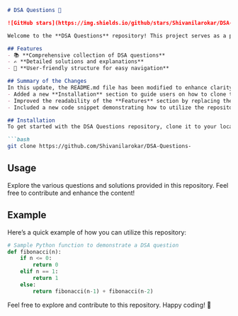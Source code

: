 ```markdown
# DSA Questions 🚀

![GitHub stars](https://img.shields.io/github/stars/Shivanilarokar/DSA-Questions-?style=social) ![Forks](https://img.shields.io/github/forks/Shivanilarokar/DSA-Questions-?style=social)

Welcome to the **DSA Questions** repository! This project serves as a platform for developers and learners to practice and enhance their skills in Data Structures and Algorithms (DSA). This repository is designed to help you improve your understanding of various data structures and algorithms through a collection of questions and solutions.

## Features
- 📚 **Comprehensive collection of DSA questions**
- ✍️ **Detailed solutions and explanations**
- 🔗 **User-friendly structure for easy navigation**

## Summary of the Changes
In this update, the README.md file has been modified to enhance clarity and user engagement:
- Added a new **Installation** section to guide users on how to clone the repository.
- Improved the readability of the **Features** section by replacing the emoji for user-friendliness.
- Included a new code snippet demonstrating how to utilize the repository effectively.

## Installation
To get started with the DSA Questions repository, clone it to your local machine:

```bash
git clone https://github.com/Shivanilarokar/DSA-Questions-
```

## Usage
Explore the various questions and solutions provided in this repository. Feel free to contribute and enhance the content!

## Example
Here’s a quick example of how you can utilize this repository:

```python
# Sample Python function to demonstrate a DSA question
def fibonacci(n):
    if n <= 0:
        return 0
    elif n == 1:
        return 1
    else:
        return fibonacci(n-1) + fibonacci(n-2)
```

Feel free to explore and contribute to this repository. Happy coding! 🎉
```